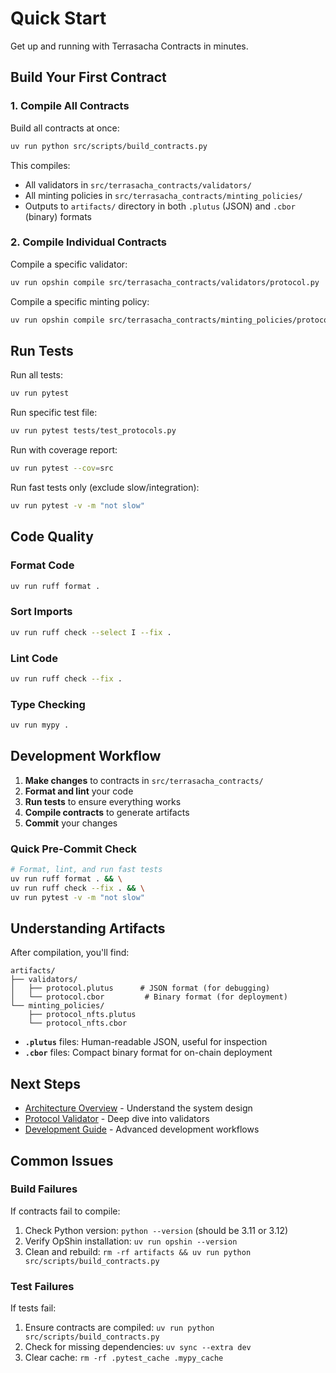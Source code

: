 # Quick Start

Get up and running with Terrasacha Contracts in minutes.

## Build Your First Contract

### 1. Compile All Contracts

Build all contracts at once:

```bash
uv run python src/scripts/build_contracts.py
```

This compiles:
- All validators in `src/terrasacha_contracts/validators/`
- All minting policies in `src/terrasacha_contracts/minting_policies/`
- Outputs to `artifacts/` directory in both `.plutus` (JSON) and `.cbor` (binary) formats

### 2. Compile Individual Contracts

Compile a specific validator:

```bash
uv run opshin compile src/terrasacha_contracts/validators/protocol.py
```

Compile a specific minting policy:

```bash
uv run opshin compile src/terrasacha_contracts/minting_policies/protocol_nfts.py
```

## Run Tests

Run all tests:

```bash
uv run pytest
```

Run specific test file:

```bash
uv run pytest tests/test_protocols.py
```

Run with coverage report:

```bash
uv run pytest --cov=src
```

Run fast tests only (exclude slow/integration):

```bash
uv run pytest -v -m "not slow"
```

## Code Quality

### Format Code

```bash
uv run ruff format .
```

### Sort Imports

```bash
uv run ruff check --select I --fix .
```

### Lint Code

```bash
uv run ruff check --fix .
```

### Type Checking

```bash
uv run mypy .
```

## Development Workflow

1. **Make changes** to contracts in `src/terrasacha_contracts/`
2. **Format and lint** your code
3. **Run tests** to ensure everything works
4. **Compile contracts** to generate artifacts
5. **Commit** your changes

### Quick Pre-Commit Check

```bash
# Format, lint, and run fast tests
uv run ruff format . && \
uv run ruff check --fix . && \
uv run pytest -v -m "not slow"
```

## Understanding Artifacts

After compilation, you'll find:

```
artifacts/
├── validators/
│   ├── protocol.plutus      # JSON format (for debugging)
│   └── protocol.cbor         # Binary format (for deployment)
└── minting_policies/
    ├── protocol_nfts.plutus
    └── protocol_nfts.cbor
```

- **`.plutus`** files: Human-readable JSON, useful for inspection
- **`.cbor`** files: Compact binary format for on-chain deployment

## Next Steps

- [Architecture Overview](../architecture/overview.md) - Understand the system design
- [Protocol Validator](../contracts/protocol-validator.md) - Deep dive into validators
- [Development Guide](development.md) - Advanced development workflows

## Common Issues

### Build Failures

If contracts fail to compile:

1. Check Python version: `python --version` (should be 3.11 or 3.12)
2. Verify OpShin installation: `uv run opshin --version`
3. Clean and rebuild: `rm -rf artifacts && uv run python src/scripts/build_contracts.py`

### Test Failures

If tests fail:

1. Ensure contracts are compiled: `uv run python src/scripts/build_contracts.py`
2. Check for missing dependencies: `uv sync --extra dev`
3. Clear cache: `rm -rf .pytest_cache .mypy_cache`
